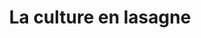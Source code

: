 ---
index: 620
type_of_section: "fullimage"
title: La culture en lasagne
sub-title: mise en pratique par les élèves de Mme Schlemmer-Hoff
text:
   position: 9
   background: "dark"
image:
  file: "assets/images/theorie-am03.jpg"
  description: La culture en lasagne
  author: Pierre Kessler
  author_link: 
---